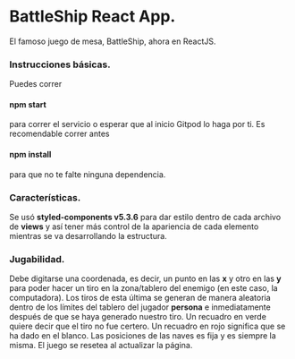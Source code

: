 # BattleShip React App.

El famoso juego de mesa, BattleShip, ahora en ReactJS.

### Instrucciones básicas.

Puedes correr 
#### npm start 

para correr el servicio o esperar que al inicio Gitpod lo haga por ti.
Es recomendable correr antes
#### npm install 
para que no te falte ninguna dependencia.

### Características.
Se usó **styled-components v5.3.6** para dar estilo dentro de cada archivo de **views** y así tener más control de la apariencia de cada elemento mientras se va desarrollando la estructura.

### Jugabilidad.
Debe digitarse una coordenada, es decir, un punto en las **x** y otro en las **y** para poder hacer un tiro en la zona/tablero del enemigo (en este caso, la computadora). 
Los tiros de esta última se generan de manera aleatoria dentro de los límites del tablero del jugador **persona** e inmediatamente después de que se haya generado nuestro tiro.
Un recuadro en verde quiere decir que el tiro no fue certero.
Un recuadro en rojo significa que se ha dado en el blanco.
Las posiciones de las naves es fija y es siempre la misma.
El juego se resetea al actualizar la página.

